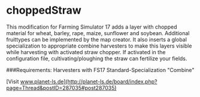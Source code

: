 choppedStraw
============
This modification for Farming Simulator 17 adds a layer with chopped material for wheat, barley, rape, maize, sunflower and soybean.
Additional fruittypes can be implemented by the map creator.
It also inserts a global specialization to appropriate combine harvesters to make this layers visible while harvesting with activated straw chopper.
If activated in the configuration file, cultivating/ploughing the straw can fertilize your fields.

###Requirements:
Harvesters with FS17 Standard-Specialization "Combine"


[Visit www.planet-ls.de](http://planet-ls.de/board/index.php?page=Thread&postID=287035#post287035)
